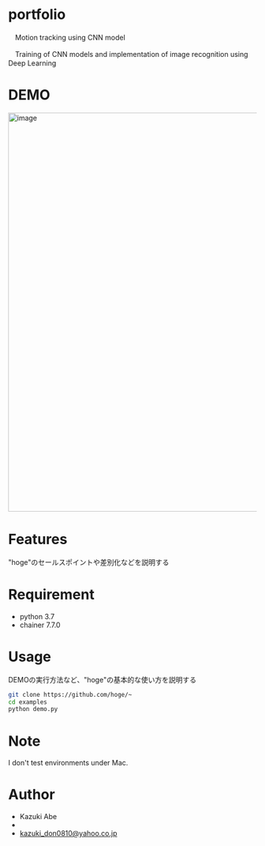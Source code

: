 # portfolio

　Motion tracking using CNN model

　Training of CNN models and implementation of image recognition using Deep Learning

# DEMO
<img width="808" alt="image" src="https://user-images.githubusercontent.com/101300902/158397271-35438291-1b37-4077-98a8-6cd8ebe58163.png">



# Features

"hoge"のセールスポイントや差別化などを説明する

# Requirement

* python 3.7
* chainer 7.7.0

# Usage

DEMOの実行方法など、"hoge"の基本的な使い方を説明する

```bash
git clone https://github.com/hoge/~
cd examples
python demo.py
```

# Note

I don't test environments under Mac.

# Author

* Kazuki Abe
* 
* kazuki_don0810@yahoo.co.jp
